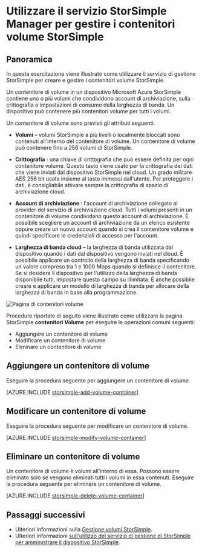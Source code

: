 <properties 
   pageTitle="Gestire i contenitori di volume StorSimple | Microsoft Azure"
   description="Spiega come è possibile utilizzare la pagina di contenitori StorSimple Manager volume del servizio per aggiungere, modificare o eliminare un contenitore di volume."
   services="storsimple"
   documentationCenter="NA"
   authors="SharS"
   manager="carmonm"
   editor="" />
<tags 
   ms.service="storsimple"
   ms.devlang="NA"
   ms.topic="article"
   ms.tgt_pltfrm="NA"
   ms.workload="TBD"
   ms.date="05/24/2016"
   ms.author="v-sharos" />

# <a name="use-the-storsimple-manager-service-to-manage-storsimple-volume-containers"></a>Utilizzare il servizio StorSimple Manager per gestire i contenitori volume StorSimple

## <a name="overview"></a>Panoramica

In questa esercitazione viene illustrato come utilizzare il servizio di gestione StorSimple per creare e gestire i contenitori volume StorSimple.

Un contenitore di volume in un dispositivo Microsoft Azure StorSimple contiene uno o più volumi che condividono account di archiviazione, sulla crittografia e impostazioni di consumo della larghezza di banda. Un dispositivo può contenere più contenitori volume per tutti i volumi. 

Un contenitore di volume sono previsti gli attributi seguenti:

- **Volumi** – volumi StorSimple a più livelli o localmente bloccati sono contenuti all'interno del contenitore di volume. Un contenitore di volume può contenere fino a 256 volumi di StorSimple.

- **Crittografia** : una chiave di crittografia che può essere definita per ogni contenitore volume. Questo tasto viene usato per la crittografia dei dati che viene inviati dal dispositivo StorSimple nel cloud. Un grado militare AES 256 bit usata insieme al tasto immessi dall'utente. Per proteggere i dati, è consigliabile attivare sempre la crittografia di spazio di archiviazione cloud.

- **Account di archiviazione** : l'account di archiviazione collegato al provider del servizio di archiviazione cloud. Tutti i volumi presenti in un contenitore di volume condividano questo account di archiviazione. È possibile scegliere un account di archiviazione da un elenco esistente oppure creare un nuovo account quando si crea il contenitore volume e quindi specificare le credenziali di accesso per l'account.

- **Larghezza di banda cloud** – la larghezza di banda utilizzata dal dispositivo quando i dati dal dispositivo vengono inviati nel cloud. È possibile applicare un controllo della larghezza di banda specificando un valore compreso tra 1 e 1000 Mbps quando si definisce il contenitore. Se si desidera il dispositivo per l'utilizzo della larghezza di banda disponibile tutti, impostare questo campo su illimitata. È anche possibile creare e applicare un modello di larghezza di banda per allocare della larghezza di banda in base alla programmazione.

![Pagina di contenitori volume](./media/storsimple-manage-volume-containers/HCS_VolumeContainersPage.png)

Procedure riportate di seguito viene illustrato come utilizzare la pagina StorSimple **contenitori Volume** per eseguire le operazioni comuni seguenti:

- Aggiungere un contenitore di volume 
- Modificare un contenitore di volume 
- Eliminare un contenitore di volume 

## <a name="add-a-volume-container"></a>Aggiungere un contenitore di volume

Eseguire la procedura seguente per aggiungere un contenitore di volume.

[AZURE.INCLUDE [storsimple-add-volume-container](../../includes/storsimple-add-volume-container.md)]


## <a name="modify-a-volume-container"></a>Modificare un contenitore di volume

Eseguire la procedura seguente per modificare un contenitore di volume.

[AZURE.INCLUDE [storsimple-modify-volume-container](../../includes/storsimple-modify-volume-container.md)]


## <a name="delete-a-volume-container"></a>Eliminare un contenitore di volume

Un contenitore di volume è volumi all'interno di essa. Possono essere eliminato solo se vengono eliminati tutti i volumi in essa contenuti. Eseguire la procedura seguente per eliminare un contenitore di volume.

[AZURE.INCLUDE [storsimple-delete-volume-container](../../includes/storsimple-delete-volume-container.md)]

## <a name="next-steps"></a>Passaggi successivi

- Ulteriori informazioni sulla [Gestione volumi StorSimple](storsimple-manage-volumes.md). 
- Ulteriori informazioni [sull'utilizzo del servizio di gestione di StorSimple per amministrare il dispositivo StorSimple](storsimple-manager-service-administration.md).
